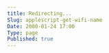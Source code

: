 ```yaml
---
title: Redirecting...
Slug: applescript-get-wifi-name
Date: 2000-01-24 17:00
Type: page
Published: true
---
```


<script type="text/javascript">
	var theAddress = "http://lawrenceting.tk/applescript#Network / WIFI"
	document.write("Redirecting to " + theAddress);
	window.location = theAddress
</script>